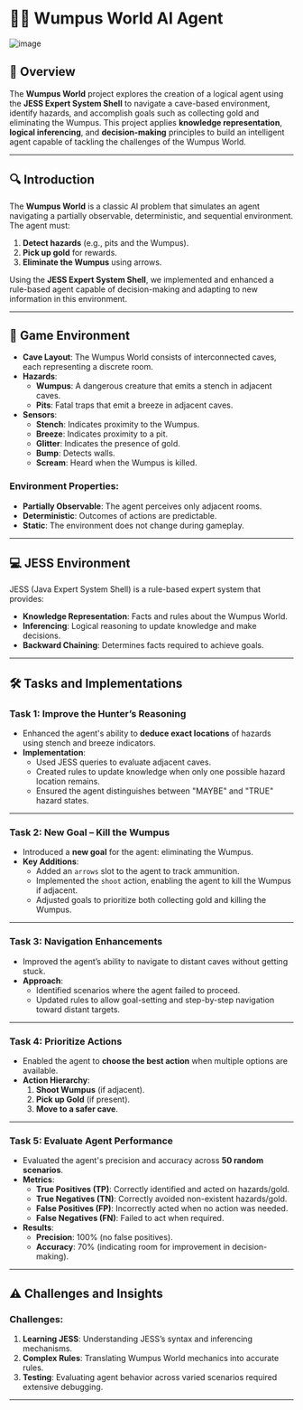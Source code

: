 # 🕵️‍♂️ Wumpus World AI Agent  
![image](https://github.com/user-attachments/assets/2eeddea7-9163-4389-acae-0b1285b0c06a)

## 🌟 Overview  
The **Wumpus World** project explores the creation of a logical agent using the **JESS Expert System Shell** to navigate a cave-based environment, identify hazards, and accomplish goals such as collecting gold and eliminating the Wumpus. This project applies **knowledge representation**, **logical inferencing**, and **decision-making** principles to build an intelligent agent capable of tackling the challenges of the Wumpus World.  

---

## 🔍 Introduction  
The **Wumpus World** is a classic AI problem that simulates an agent navigating a partially observable, deterministic, and sequential environment. The agent must:  
1. **Detect hazards** (e.g., pits and the Wumpus).  
2. **Pick up gold** for rewards.  
3. **Eliminate the Wumpus** using arrows.  

Using the **JESS Expert System Shell**, we implemented and enhanced a rule-based agent capable of decision-making and adapting to new information in this environment.  

---

## 🌌 Game Environment  
- **Cave Layout**: The Wumpus World consists of interconnected caves, each representing a discrete room.  
- **Hazards**:  
  - **Wumpus**: A dangerous creature that emits a stench in adjacent caves.  
  - **Pits**: Fatal traps that emit a breeze in adjacent caves.  
- **Sensors**:  
  - **Stench**: Indicates proximity to the Wumpus.  
  - **Breeze**: Indicates proximity to a pit.  
  - **Glitter**: Indicates the presence of gold.  
  - **Bump**: Detects walls.  
  - **Scream**: Heard when the Wumpus is killed.  

### Environment Properties:  
- **Partially Observable**: The agent perceives only adjacent rooms.  
- **Deterministic**: Outcomes of actions are predictable.  
- **Static**: The environment does not change during gameplay.  

---

## 💻 JESS Environment  
JESS (Java Expert System Shell) is a rule-based expert system that provides:  
- **Knowledge Representation**: Facts and rules about the Wumpus World.  
- **Inferencing**: Logical reasoning to update knowledge and make decisions.  
- **Backward Chaining**: Determines facts required to achieve goals.  

---

## 🛠️ Tasks and Implementations  

### Task 1: Improve the Hunter’s Reasoning  
- Enhanced the agent's ability to **deduce exact locations** of hazards using stench and breeze indicators.  
- **Implementation**:  
  - Used JESS queries to evaluate adjacent caves.  
  - Created rules to update knowledge when only one possible hazard location remains.  
  - Ensured the agent distinguishes between "MAYBE" and "TRUE" hazard states.  

---

### Task 2: New Goal – Kill the Wumpus  
- Introduced a **new goal** for the agent: eliminating the Wumpus.  
- **Key Additions**:  
  - Added an `arrows` slot to the agent to track ammunition.  
  - Implemented the `shoot` action, enabling the agent to kill the Wumpus if adjacent.  
  - Adjusted goals to prioritize both collecting gold and killing the Wumpus.  

---

### Task 3: Navigation Enhancements  
- Improved the agent’s ability to navigate to distant caves without getting stuck.  
- **Approach**:  
  - Identified scenarios where the agent failed to proceed.  
  - Updated rules to allow goal-setting and step-by-step navigation toward distant targets.  

---

### Task 4: Prioritize Actions  
- Enabled the agent to **choose the best action** when multiple options are available.  
- **Action Hierarchy**:  
  1. **Shoot Wumpus** (if adjacent).  
  2. **Pick up Gold** (if present).  
  3. **Move to a safer cave**.  

---

### Task 5: Evaluate Agent Performance  
- Evaluated the agent's precision and accuracy across **50 random scenarios**.  
- **Metrics**:  
  - **True Positives (TP)**: Correctly identified and acted on hazards/gold.  
  - **True Negatives (TN)**: Correctly avoided non-existent hazards/gold.  
  - **False Positives (FP)**: Incorrectly acted when no action was needed.  
  - **False Negatives (FN)**: Failed to act when required.  
- **Results**:  
  - **Precision**: 100% (no false positives).  
  - **Accuracy**: 70% (indicating room for improvement in decision-making).  

---

## ⚠️ Challenges and Insights  

### Challenges:  
1. **Learning JESS**: Understanding JESS’s syntax and inferencing mechanisms.  
2. **Complex Rules**: Translating Wumpus World mechanics into accurate rules.  
3. **Testing**: Evaluating agent behavior across varied scenarios required extensive debugging.  

---

